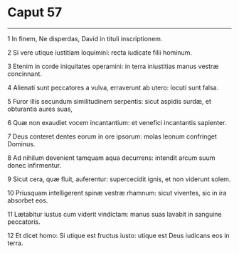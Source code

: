# Caput 57

***

1 In finem, Ne disperdas, David in tituli inscriptionem.

2 Si vere utique iustitiam loquimini: recta iudicate filii hominum.

3 Etenim in corde iniquitates operamini: in terra iniustitias manus vestræ concinnant.

4 Alienati sunt peccatores a vulva, erraverunt ab utero: locuti sunt falsa.

5 Furor illis secundum similitudinem serpentis: sicut aspidis surdæ, et obturantis aures suas,

6 Quæ non exaudiet vocem incantantium: et venefici incantantis sapienter.

7 Deus conteret dentes eorum in ore ipsorum: molas leonum confringet Dominus.

8 Ad nihilum devenient tamquam aqua decurrens: intendit arcum suum donec infirmentur.

9 Sicut cera, quæ fluit, auferentur: supercecidit ignis, et non viderunt solem.

10 Priusquam intelligerent spinæ vestræ rhamnum: sicut viventes, sic in ira absorbet eos.

11 Lætabitur iustus cum viderit vindictam: manus suas lavabit in sanguine peccatoris.

12 Et dicet homo: Si utique est fructus iusto: utique est Deus iudicans eos in terra.

